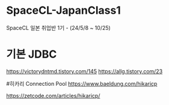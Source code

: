# SpaceCL-JapanClass1
SpaceCL 일본 취업반 1기 - (24/5/8 ~ 10/25)


# 기본 JDBC
https://victorydntmd.tistory.com/145
https://allg.tistory.com/23


#히카리 Connection Pool
https://www.baeldung.com/hikaricp

https://zetcode.com/articles/hikaricp/

